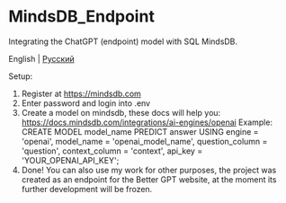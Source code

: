 # MindsDB_Endpoint
Integrating the ChatGPT (endpoint) model with SQL MindsDB.

English | [Русский](README_ru.md)



Setup:

1. Register at https://mindsdb.com
2. Enter password and login into .env
3. Create a model on mindsdb, these docs will help you: https://docs.mindsdb.com/integrations/ai-engines/openai
Example:
CREATE MODEL model_name
PREDICT answer
USING
engine = 'openai',
model_name = 'openai_model_name',
question_column = 'question',
context_column = 'context',
api_key = 'YOUR_OPENAI_API_KEY';
4. Done! You can also use my work for other purposes, the project was created as an endpoint for the Better GPT website, at the moment its further development will be frozen.

